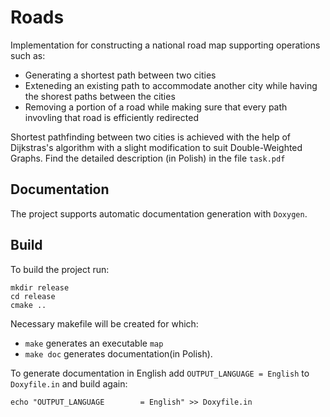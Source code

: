 # Roads
Implementation for constructing a national road map supporting operations such as:
- Generating a shortest path between two cities
- Exteneding an existing path to accommodate another city while having the shorest paths between the cities
- Removing a portion of a road while making sure that every path invovling that road is efficiently redirected

Shortest pathfinding between two cities is achieved with the help of Dijkstras's algorithm with a slight modification to suit Double-Weighted Graphs. Find the detailed description (in Polish) in the file `task.pdf`

## Documentation
The project supports automatic documentation generation with `Doxygen`.

## Build
To build the project run:
```shell script
mkdir release
cd release
cmake ..
```
Necessary makefile will be created for which:
*   `make` generates an executable `map`
*   `make doc` generates documentation(in Polish).

To generate documentation in English add `OUTPUT_LANGUAGE = English` to `Doxyfile.in` and build again:
```
echo "OUTPUT_LANGUAGE        = English" >> Doxyfile.in
```
